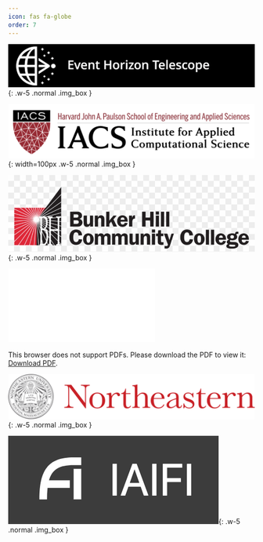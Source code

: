 ```yaml
---
icon: fas fa-globe
order: 7
---
```


![Event Horizon Telescope](/assets/images/EHT.png){: .w-5 .normal .img_box }



![Institute for Applied Computational Science](/assets/images/IACS-Logo.png){: width=100px .w-5 .normal .img_box }



![Bunker Hill Community College](/assets/images/BHCC.png){: .w-5 .normal .img_box }

<object data="{{ site.baseurl }}/assets/images/Northeastern.pdf" type="application/pdf" width="700px" height="700px">
    <embed src="{{ site.baseurl }}/assets/images/Northeastern.pdf">
        <p>This browser does not support PDFs. Please download the PDF to view it: <a href="{{ site.baseurl }}/assets/images/Northeastern.pdf">Download PDF</a>.</p>
    </embed>
</object>

![Northeastern University](/assets/images/Northeastern-logo.png){: .w-5 .normal .img_box }

![IAIFI](/assets/images/IAIFI.png){: .w-5 .normal .img_box }
